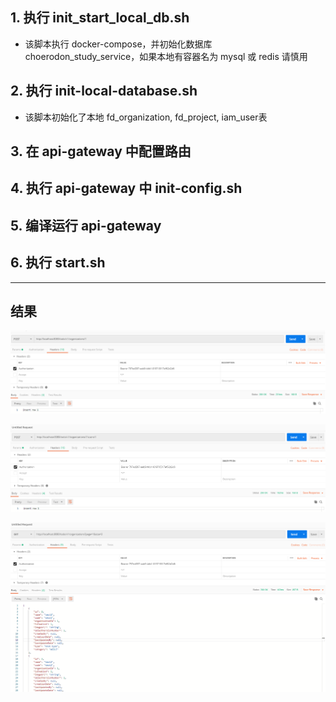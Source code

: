 ## 1. 执行 init_start_local_db.sh
+ 该脚本执行 docker-compose，并初始化数据库 choerodon_study_service，如果本地有容器名为 mysql 或 redis 请慎用
## 2. 执行 init-local-database.sh
+ 该脚本初始化了本地 fd_organization, fd_project, iam_user表
## 3. 在 api-gateway 中配置路由
## 4. 执行 api-gateway 中 init-config.sh
## 5. 编译运行 api-gateway 
## 6. 执行 start.sh

---

## 结果
![1](https://github.com/AndersIves/choerodon-study-service/blob/master/result/insertOrganization.png?raw=true)

![2](https://github.com/AndersIves/choerodon-study-service/blob/master/result/insertUser.png?raw=true)                                            

![3](https://github.com/AndersIves/choerodon-study-service/blob/master/result/getProject.png?raw=true)                                                                                            